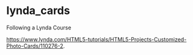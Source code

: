 # lynda_cards
Following a Lynda Course

https://www.lynda.com/HTML5-tutorials/HTML5-Projects-Customized-Photo-Cards/110276-2.
